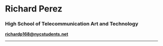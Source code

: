 # Richard Perez
### High School of Telecommunication Art and Technology
**richardp168@nycstudents.net**

---
